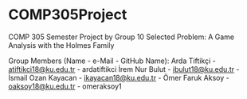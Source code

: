 # COMP305Project
COMP 305 Semester Project by Group 10
Selected Problem: A Game Analysis with the Holmes Family

Group Members (Name - e-Mail - GitHub Name):
Arda Tiftikçi - atiftikci18@ku.edu.tr - ardatiftikci
İrem Nur Bulut - ibulut18@ku.edu.tr - 
İsmail Ozan Kayacan - ikayacan18@ku.edu.tr - 
Ömer Faruk Aksoy - oaksoy18@ku.edu.tr - omeraksoy1